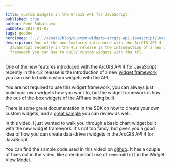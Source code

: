 ```yaml
---

title: Custom Widgets in the ArcGIS API for JavaScript
published: true
author: Rene Rubalcava
pubDate: 2017-01-05
tags: geodev
heroImage: '../../assets/blog/custom-widgets-arcgis-api-javascript/images/widgets.jpg'
description: One of the new features introduced with the ArcGIS API 4 for
  JavaScript recently in the 4.2 release is the introduction of a new widget
  framework you can use to build custom widgets with the API.
---
```


One of the new features introduced with the ArcGIS API 4 for JavaScript recently
in the 4.2 release is the introduction of a new
[widget framework](https://developers.arcgis.com/javascript/latest/guide/custom-widget/index.html)
you can use to build custom widgets with the API.

You are not required to use this widget framework, you can always just build
your own widgets how you want to, but the widget framework is how the out-of
the-box widgets of the API are being built.

There is some great documentation in the SDK on how to create your own custom
widgets, and a
[great sample](https://developers.arcgis.com/javascript/latest/sample-code/widgets-custom-recenter/index.html)
you can review as well.

In this video, I just wanted to walk you through a basic chart widget built with
the new widget framework. It's not too fancy, but gives you a good idea of how
you can create data-driven widgets in the ArcGIS API 4 for JavaScript.

You can find the sample code used in this videol on
[github](https://github.com/odoe/esrijs4-ts-demo). It has a couple of fixes not
in the video, like a rendundant use of `renderable()` in the Widget View Model.

<lite-youtube videoid="GruNa7cWgKU"></lite-youtube>
